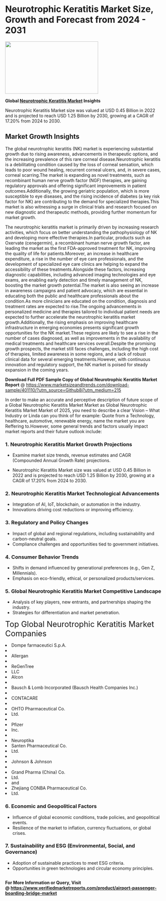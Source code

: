 <H1>Neurotrophic Keratitis Market Size, Growth and Forecast from 2024 - 2031</H1><img class="aligncenter size-medium wp-image-584254" src="https://thirdeyenews.in/wp-content/uploads/2024/09/Global-Market-Research-300x168.jpeg" alt="" width="300" height="168" /><p><strong>Global&nbsp;<a href="https://www.marketsizeandtrends.com/download-sample/401110/?utm_source=Github8j?utm_medium=215">Neurotrophic Keratitis Market</a> Insights</strong></p><p>Neurotrophic Keratitis Market size was valued at USD 0.45 Billion in 2022 and is projected to reach USD 1.25 Billion by 2030, growing at a CAGR of 17.20% from 2024 to 2030.</p><p><h2>Market Growth Insights</h2> <p>The global neurotrophic keratitis (NK) market is experiencing substantial growth due to rising awareness, advancements in therapeutic options, and the increasing prevalence of this rare corneal disease.Neurotrophic keratitis is a debilitating condition caused by the loss of corneal sensation, which leads to poor wound healing, recurrent corneal ulcers, and, in severe cases, corneal scarring.The market is expanding as novel treatments, such as recombinant human nerve growth factor (NGF) therapies, are gaining regulatory approvals and offering significant improvements in patient outcomes.Additionally, the growing geriatric population, which is more susceptible to eye diseases, and the rising incidence of diabetes (a key risk factor for NK) are contributing to the demand for specialized therapies.This market is also witnessing a surge in clinical trials and research focused on new diagnostic and therapeutic methods, providing further momentum for market growth.</p> <p>The neurotrophic keratitis market is primarily driven by increasing research activities, which focus on better understanding the pathophysiology of NK and developing more effective therapies.In particular, products such as Oxervate (cenegermin), a recombinant human nerve growth factor, are leading the market as the first FDA-approved treatment for NK, improving the quality of life for patients.Moreover, an increase in healthcare expenditure, a rise in the number of eye care professionals, and the development of specialized eye care clinics are helping to expand the accessibility of these treatments.Alongside these factors, increasing diagnostic capabilities, including advanced imaging technologies and eye exams, are enabling early detection and timely management of NK, boosting the market growth potential.The market is also seeing an increase in awareness campaigns and patient advocacy, which are essential in educating both the public and healthcare professionals about the condition.As more clinicians are educated on the condition, diagnosis and treatment rates are expected to rise.The ongoing advancements in personalized medicine and therapies tailored to individual patient needs are expected to further accelerate the neurotrophic keratitis market growth.Additionally, the rising emphasis on improving healthcare infrastructure in emerging economies presents significant growth opportunities for the NK market.These regions are likely to see a rise in the number of cases diagnosed, as well as improvements in the availability of medical treatments and healthcare services overall.Despite the promising growth prospects, the market still faces challenges, including the high cost of therapies, limited awareness in some regions, and a lack of robust clinical data for several emerging treatments.However, with continuous innovation and regulatory support, the NK market is poised for steady expansion in the coming years.</p> <p><span class=""><strong>Download Full PDF Sample Copy of Global Neurotrophic Keratitis Market Report</strong> @ <a href="https://www.marketsizeandtrends.com/download-sample/401110/?utm_source=Github8j?utm_medium=215" target="_blank">https://www.marketsizeandtrends.com/download-sample/401110/?utm_source=Github8j?utm_medium=215</a></span></p><p>In order to make an accurate and perceptive description of future scope of a Global&nbsp;Neurotrophic Keratitis Market Market as Global&nbsp;Neurotrophic Keratitis Market Market of 2025, you need to describe a clear Vision &ndash; What Industry or Linda can you think of for example: Quote from a Technology, healthcare, automotive, renewable energy, name the market you are Reffering to.However, some general trends and factors usually impact market reports and their future outlook include:</p><h3>1.&nbsp;<strong>Neurotrophic Keratitis Market Growth Projections</strong></h3><ul><li>Examine market size trends, revenue estimates and CAGR (Compounded Annual Growth Rate) projections.</li><li><p>Neurotrophic Keratitis Market size was valued at USD 0.45 Billion in 2022 and is projected to reach USD 1.25 Billion by 2030, growing at a CAGR of 17.20% from 2024 to 2030.</p></li></ul><h3>2.&nbsp;<strong>Neurotrophic Keratitis Market Technological Advancements</strong></h3><ul><li>Integration of AI, IoT, blockchain, or automation in the industry.</li><li>Innovations driving cost reductions or improving efficiency.</li></ul><h3>3.&nbsp;<strong>Regulatory and Policy Changes</strong></h3><ul><li>Impact of global and regional regulations, including sustainability and carbon-neutral goals.</li><li>Compliance challenges and opportunities tied to government initiatives.</li></ul><h3>4.&nbsp;<strong>Consumer Behavior Trends</strong></h3><ul><li>Shifts in demand influenced by generational preferences (e.g., Gen Z, Millennials).</li><li>Emphasis on eco-friendly, ethical, or personalized products/services.</li></ul><h3>5.&nbsp;<strong>Global Neurotrophic Keratitis Market Competitive Landscape</strong></h3><ul><li>Analysis of key players, new entrants, and partnerships shaping the industry.</li><li>Strategies for differentiation and market penetration.</li></ul><p data-pm-slice="1 1 []"><span style="color: inherit; font-family: inherit; font-size: 25px;">Top Global Neurotrophic Keratitis Market Companies</span></p><div class="" data-test-id=""><p><li>Dompe farmaceutici S.p.A.</li><li></li><li> Allergan</li><li></li><li> ReGenTree</li><li> LLC</li><li> Alcon</li><li></li><li> Bausch & Lomb Incorporated (Bausch Health Companies Inc.)</li><li></li><li> CONTACARE</li><li></li><li> OHTO Pharmaceutical Co.</li><li> Ltd.</li><li></li><li> Pfizer</li><li> Inc.</li><li></li><li> Neuroptika</li><li> Santen Pharmaceutical Co.</li><li> Ltd.</li><li></li><li> Johnson & Johnson</li><li></li><li> Grand Pharma (China) Co.</li><li> Ltd.</li><li> and</li><li> Zhejiang CONBA Pharmaceutical Co.</li><li> Ltd.</li></p></div><h3>6.&nbsp;<strong>Economic and Geopolitical Factors</strong></h3><ul><li>Influence of global economic conditions, trade policies, and geopolitical events.</li><li>Resilience of the market to inflation, currency fluctuations, or global crises.</li></ul><h3>7.&nbsp;<strong>Sustainability and ESG (Environmental, Social, and Governance)</strong></h3><ul><li>Adoption of sustainable practices to meet ESG criteria.</li><li>Opportunities in green technologies and circular economy principles.</li></ul><h2><strong style="font-size: 14px;">For More Information or Query, Visit @&nbsp;</strong><a style="background-color: #ffffff; font-size: 14px;" href="https://www.marketsizeandtrends.com/report/neurotrophic-keratitis-market/" target="_blank">https://www.verifiedmarketreports.com/product/airport-passenger-boarding-bridge-market</a></h2>